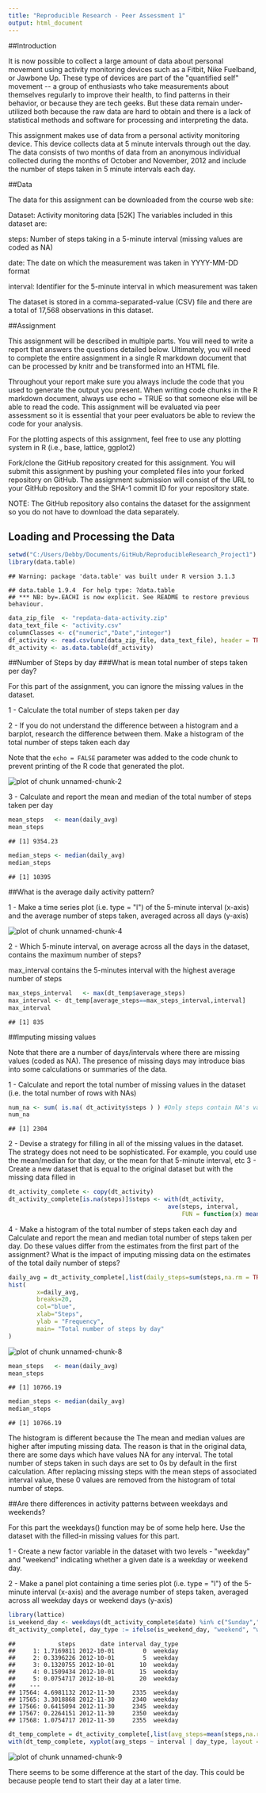 ```yaml
---
title: "Reproducible Research - Peer Assessment 1"
output: html_document
---
```


##Introduction

It is now possible to collect a large amount of data about personal movement using activity monitoring devices such as a Fitbit, Nike Fuelband, or Jawbone Up. These type of devices are part of the "quantified self" movement -- a group of enthusiasts who take measurements about themselves regularly to improve their health, to find patterns in their behavior, or because they are tech geeks. But these data remain under-utilized both because the raw data are hard to obtain and there is a lack of statistical methods and software for processing and interpreting the data.

This assignment makes use of data from a personal activity monitoring device. This device collects data at 5 minute intervals through out the day. The data consists of two months of data from an anonymous individual collected during the months of October and November, 2012 and include the number of steps taken in 5 minute intervals each day.

##Data

The data for this assignment can be downloaded from the course web site:

Dataset: Activity monitoring data [52K]
The variables included in this dataset are:

steps: Number of steps taking in a 5-minute interval (missing values are coded as NA)

date: The date on which the measurement was taken in YYYY-MM-DD format

interval: Identifier for the 5-minute interval in which measurement was taken

The dataset is stored in a comma-separated-value (CSV) file and there are a total of 17,568 observations in this dataset.

##Assignment

This assignment will be described in multiple parts. You will need to write a report that answers the questions detailed below. Ultimately, you will need to complete the entire assignment in a single R markdown document that can be processed by knitr and be transformed into an HTML file.

Throughout your report make sure you always include the code that you used to generate the output you present. When writing code chunks in the R markdown document, always use echo = TRUE so that someone else will be able to read the code. This assignment will be evaluated via peer assessment so it is essential that your peer evaluators be able to review the code for your analysis.

For the plotting aspects of this assignment, feel free to use any plotting system in R (i.e., base, lattice, ggplot2)

Fork/clone the GitHub repository created for this assignment. You will submit this assignment by pushing your completed files into your forked repository on GitHub. The assignment submission will consist of the URL to your GitHub repository and the SHA-1 commit ID for your repository state.

NOTE: The GitHub repository also contains the dataset for the assignment so you do not have to download the data separately.

## Loading and Processing the Data


```r
setwd("C:/Users/Debby/Documents/GitHub/ReproducibleResearch_Project1")
library(data.table)
```

```
## Warning: package 'data.table' was built under R version 3.1.3
```

```
## data.table 1.9.4  For help type: ?data.table
## *** NB: by=.EACHI is now explicit. See README to restore previous behaviour.
```

```r
data_zip_file  <- "repdata-data-activity.zip"
data_text_file <- "activity.csv"
columnClasses <- c("numeric","Date","integer") 
df_activity <- read.csv(unz(data_zip_file, data_text_file), header = TRUE, sep = ",", colClasses=columnClasses, na.strings="NA")
dt_activity <- as.data.table(df_activity)
```

##Number of Steps by day
###What is mean total number of steps taken per day?

For this part of the assignment, you can ignore the missing values in the dataset.

1 - Calculate the total number of steps taken per day

2 - If you do not understand the difference between a histogram and a barplot, research the difference between them.
Make a histogram of the total number of steps taken each day


Note that the `echo = FALSE` parameter was added to the code chunk to prevent printing of the R code 
that generated the plot.


![plot of chunk unnamed-chunk-2](figure/unnamed-chunk-2-1.png) 

3 - Calculate and report the mean and median of the total number of steps taken per day



```r
mean_steps   <- mean(daily_avg)
mean_steps
```

```
## [1] 9354.23
```

```r
median_steps <- median(daily_avg)
median_steps
```

```
## [1] 10395
```

##What is the average daily activity pattern?

1 - Make a time series plot (i.e. type = "l") of the 5-minute interval (x-axis) and the average number of steps
taken, averaged across all days (y-axis)

![plot of chunk unnamed-chunk-4](figure/unnamed-chunk-4-1.png) 

2 - Which 5-minute interval, on average across all the days in the dataset, contains the maximum number of steps?

max_interval contains the 5-minutes interval with the highest average number of steps


```r
max_steps_interval   <- max(dt_temp$average_steps)
max_interval <- dt_temp[average_steps==max_steps_interval,interval]
max_interval
```

```
## [1] 835
```

##Imputing missing values

Note that there are a number of days/intervals where there are missing values (coded as NA). 
The presence of missing days may introduce bias into some calculations or summaries of the data.

1 - Calculate and report the total number of missing values in the dataset (i.e. the total number of rows with NAs)


```r
num_na <- sum( is.na( dt_activity$steps ) ) #Only steps contain NA's values
num_na
```

```
## [1] 2304
```

2 - Devise a strategy for filling in all of the missing values in the dataset. 
The strategy does not need to be sophisticated. For example, you could use the mean/median for that day,
or the mean for that 5-minute interval, etc
3 - Create a new dataset that is equal to the original dataset but with the missing data filled in

```r
dt_activity_complete <- copy(dt_activity)
dt_activity_complete[is.na(steps)]$steps <- with(dt_activity, 
                                             ave(steps, interval, 
                                                 FUN = function(x) mean(x, na.rm = TRUE)))[is.na(dt_activity_complete$steps)]
```

4 - Make a histogram of the total number of steps taken each day and Calculate and report the mean and median 
total number of steps taken per day. 
Do these values differ from the estimates from the first part of the assignment? 
What is the impact of imputing missing data on the estimates of the total daily number of steps?


```r
daily_avg = dt_activity_complete[,list(daily_steps=sum(steps,na.rm = TRUE)),by=date]$daily_steps
hist(
        x=daily_avg, 
        breaks=20,
        col="blue",
        xlab="Steps",
        ylab = "Frequency",
        main= "Total number of steps by day"     
)
```

![plot of chunk unnamed-chunk-8](figure/unnamed-chunk-8-1.png) 

```r
mean_steps   <- mean(daily_avg)
mean_steps
```

```
## [1] 10766.19
```

```r
median_steps <- median(daily_avg)
median_steps
```

```
## [1] 10766.19
```

The histogram is different because the 
The mean and median values are higher after imputing missing data. 
The reason is that in the original data, there are some days which have values NA for any interval. 
The total number of steps taken in such days are set to 0s by default in the first calculation. 
After replacing missing steps with the mean steps of associated interval value, these 0 values are removed 
from the histogram of total number of steps.

##Are there differences in activity patterns between weekdays and weekends?

For this part the weekdays() function may be of some help here. Use the dataset with the filled-in missing values for this part.

1 - Create a new factor variable in the dataset with two levels - "weekday" and "weekend" indicating 
whether a given date is a weekday or weekend day.

2 - Make a panel plot containing a time series plot (i.e. type = "l") of the 5-minute interval (x-axis) and the
average number of steps taken, averaged across all weekday days or weekend days (y-axis)



```r
library(lattice) 
is_weekend_day <- weekdays(dt_activity_complete$date) %in% c("Sunday","Saturday")
dt_activity_complete[, day_type := ifelse(is_weekend_day, "weekend", "weekday")]
```

```
##            steps       date interval day_type
##     1: 1.7169811 2012-10-01        0  weekday
##     2: 0.3396226 2012-10-01        5  weekday
##     3: 0.1320755 2012-10-01       10  weekday
##     4: 0.1509434 2012-10-01       15  weekday
##     5: 0.0754717 2012-10-01       20  weekday
##    ---                                       
## 17564: 4.6981132 2012-11-30     2335  weekday
## 17565: 3.3018868 2012-11-30     2340  weekday
## 17566: 0.6415094 2012-11-30     2345  weekday
## 17567: 0.2264151 2012-11-30     2350  weekday
## 17568: 1.0754717 2012-11-30     2355  weekday
```

```r
dt_temp_complete = dt_activity_complete[,list(avg_steps=mean(steps,na.rm = TRUE)),by=list(interval,day_type)]
with(dt_temp_complete, xyplot(avg_steps ~ interval | day_type, layout = c(1, 2), type='l',xlab='Interval',ylab="Number of steps"))
```

![plot of chunk unnamed-chunk-9](figure/unnamed-chunk-9-1.png) 

There seems to be some difference at the start of the day.  This could be because people tend to start their day 
at a later time.
